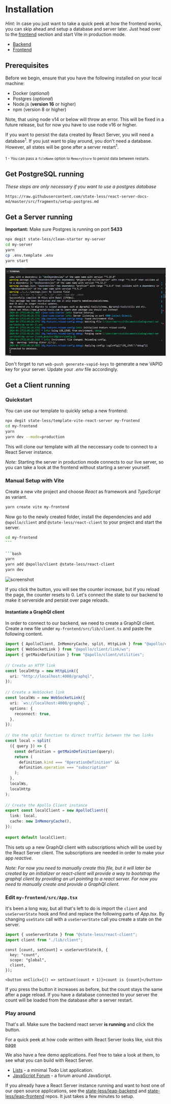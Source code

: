 # Installation

_Hint:_ In case you just want to take a quick peek at how the frontend works, you can skip ahead and setup a database and server later. Just head over to the [frontend](#get-a-client-running) section and start Vite in production mode.

- [Backend](#get-a-server-running)
- [Frontend](#get-a-client-running)

## Prerequisites

Before we begin, ensure that you have the following installed on your local machine:

- Docker (_optional_)
- Postgres (_optional_)
- Node.js (**version 16** or higher)
- npm (version 8 or higher)

Note, that using node v14 or below will throw an error. This will be fixed in a future release, but for now you have to use node v16 or higher.

If you want to persist the data created by React Server, you will need a database<sup>1</sup>. If you just want to play around, you don't need a database. However, all states will be gone after a server restart<sup>1</sup>.

<sub>1 - You can pass a `fileName` option to `MemoryStore` to persist data between restarts.

## Get PostgreSQL running

_These steps are only necessary if you want to use a postgres database_

```github
https://raw.githubusercontent.com/state-less/react-server-docs-md/master/src/fragments/setup-postgres.md
```

## Get a Server running

**Important:** Make sure Postgres is running on port **5433**

```bash
npx degit state-less/clean-starter my-server
cd my-server
yarn
cp .env.template .env
yarn start
```

![Docker screenshot](https://raw.githubusercontent.com/state-less/react-server-docs-md/master/images/react-server.png)

Don't forget to run `web-push generate-vapid-keys` to generate a new VAPID key for your server.
Update your _.env_ file accordingly.

## Get a Client running

### Quickstart

You can use our template to quickly setup a new frontend:

```bash
npx degit state-less/template-vite-react-server my-frontend
cd my-frontend
yarn
yarn dev --mode=production
```

This will clone our template with all the neccessary code to connect to a React Server instance.

_Note:_ Starting the server in production mode connects to our live server, so you can take a look at the frontend without starting a server yourself.

### Manual Setup with Vite

Create a new vite project and choose _React_ as framework and _TypeScript_ as variant.

```bash
yarn create vite my-frontend
```

Now go to the newly created folder, install the dependencies and add `@apollo/client` and `@state-less/react-client` to your project and start the server.

````bash
cd my-frontend
```

```bash
yarn
yarn add @apollo/client @state-less/react-client
yarn dev
````

![screenshot](https://raw.githubusercontent.com/state-less/react-server-docs-md/master/images/screenshot.jpg)

If you click the button, you will see the counter increase, but if you reload the page, the counter resets to 0. Let's connect the state to our backend to make it serverside and persist over page reloads.

#### Instantiate a GraphQl client

In order to connect to our backend, we need to create a GraphQl client. Create a new file under `my-frontend/src/lib/client.ts` and paste the following content.

```ts
import { ApolloClient, InMemoryCache, split, HttpLink } from "@apollo/client";
import { WebSocketLink } from "@apollo/client/link/ws";
import { getMainDefinition } from "@apollo/client/utilities";

// Create an HTTP link
const localHttp = new HttpLink({
  uri: "http://localhost:4000/graphql",
});

// Create a WebSocket link
const localWs = new WebSocketLink({
  uri: `ws://localhost:4000/graphql`,
  options: {
    reconnect: true,
  },
});

// Use the split function to direct traffic between the two links
const local = split(
  ({ query }) => {
    const definition = getMainDefinition(query);
    return (
      definition.kind === "OperationDefinition" &&
      definition.operation === "subscription"
    );
  },
  localWs,
  localHttp
);

// Create the Apollo Client instance
export const localClient = new ApolloClient({
  link: local,
  cache: new InMemoryCache(),
});

export default localClient;
```

This sets up a new GraphQl client with subscriptions which will be used by the React Server client. The subscriptions are needed in order to make your app _reactive_.

_Note: For now you need to manually create this file, but it will later be created by an initializer or react-client will provide a way to bootstrap the graphql client by providing an url pointing to a react server. For now you need to manually create and provide a GraphQl client._

### Edit `my-frontend/src/App.tsx`

It's been a long way, but all that's left to do is import the `client` and `useServerState` hook and find and replace the following parts of _App.tsx_. By changing `useState` call with a `useServerState` call you create a state on the server.

```ts
import { useServerState } from "@state-less/react-client";
import client from "./lib/client";
```

```
const [count, setCount] = useServerState(0, {
  key: "count",
  scope: "global",
  client,
});
```

```tsx
<button onClick={() => setCount(count + 1)}>count is {count}</button>
```

If you press the button it increases as before, but the count stays the same after a page reload. If you have a database connected to your server the count will be loaded from the database after a server restart.

### Play around

That's all. Make sure the backend react server **is running** and click the button.

For a quick peek at how code written with React Server looks like, visit this [page](/code)

We also have a few demo applications. Feel free to take a look at them, to see what you can build with React Server.

- [Lists](https://lists.state-less.cloud/welcome) - a minimal Todo List application.
- [JavaScript Forum](https://javascript.forum) - a forum around JavaScript.

If you already have a React Server instance running and want to host one of our open source applications, see the [state-less/leap-backend](https://github.com/state-less/leap-backend) and [state-less/leap-frontend](https://github.com/state-less/leap-frontend) repos. It just takes a few minutes to setup.
